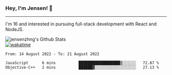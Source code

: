 ### Hey, I'm Jensen! 👋

---

I'm 16 and interested in pursuing full-stack development with React and NodeJS.

![jensenzhng's Github Stats](https://github-readme-stats.vercel.app/api?username=jensenzhng&theme=dark&show_icons=true&count_private=true)
<br />
[![wakatime](https://wakatime.com/badge/user/cbfc263d-3611-4e36-8278-8fad45fe3f62.svg)](https://wakatime.com/@cbfc263d-3611-4e36-8278-8fad45fe3f62)

<!--START_SECTION:waka-->

```text
From: 14 August 2022 - To: 21 August 2022

JavaScript      6 mins          ██████████████████▒░░░░░░   72.87 %
Objective-C++   2 mins          ██████▓░░░░░░░░░░░░░░░░░░   27.13 %
```

<!--END_SECTION:waka-->
